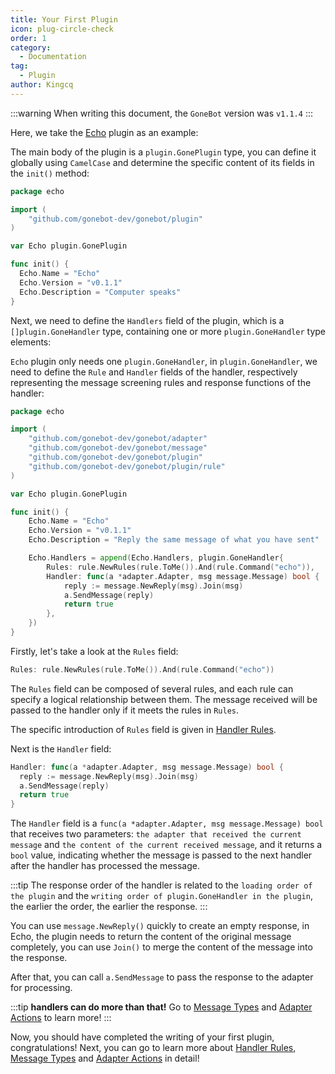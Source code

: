 ```yaml
---
title: Your First Plugin
icon: plug-circle-check
order: 1
category:
  - Documentation
tag:
  - Plugin
author: Kingcq
---
```


:::warning
When writing this document, the `GoneBot` version was `v1.1.4`
:::

Here, we take the [Echo](https://github.com/goneplugin-echo) plugin as an example:

The main body of the plugin is a `plugin.GonePlugin` type, you can define it globally using `CamelCase` and determine the specific content of its fields in the `init()` method:

```go {4,7-13}
package echo

import (
	"github.com/gonebot-dev/gonebot/plugin"
)

var Echo plugin.GonePlugin

func init() {
  Echo.Name = "Echo"
  Echo.Version = "v0.1.1"
  Echo.Description = "Computer speaks"
}
```

Next, we need to define the `Handlers` field of the plugin, which is a `[]plugin.GoneHandler` type, containing one or more `plugin.GoneHandler` type elements:


`Echo` plugin only needs one `plugin.GoneHandler`, in `plugin.GoneHandler`, we need to define the `Rule` and `Handler` fields of the handler, respectively representing the message screening rules and response functions of the handler:

```go {4-5,7,17-24}
package echo

import (
	"github.com/gonebot-dev/gonebot/adapter"
	"github.com/gonebot-dev/gonebot/message"
	"github.com/gonebot-dev/gonebot/plugin"
	"github.com/gonebot-dev/gonebot/plugin/rule"
)

var Echo plugin.GonePlugin

func init() {
	Echo.Name = "Echo"
	Echo.Version = "v0.1.1"
	Echo.Description = "Reply the same message of what you have sent"

	Echo.Handlers = append(Echo.Handlers, plugin.GoneHandler{
		Rules: rule.NewRules(rule.ToMe()).And(rule.Command("echo")),
		Handler: func(a *adapter.Adapter, msg message.Message) bool {
			reply := message.NewReply(msg).Join(msg)
			a.SendMessage(reply)
			return true
		},
	})
}
```

Firstly, let's take a look at the `Rules` field:

```go
Rules: rule.NewRules(rule.ToMe()).And(rule.Command("echo"))
```

The `Rules` field can be composed of several rules, and each rule can specify a logical relationship between them. The message received will be passed to the handler only if it meets the rules in `Rules`.

The specific introduction of `Rules` field is given in [Handler Rules](/zh/guide/plugin/rule).

Next is the `Handler` field:

```go
Handler: func(a *adapter.Adapter, msg message.Message) bool {
  reply := message.NewReply(msg).Join(msg)
  a.SendMessage(reply)
  return true
}
```

The `Handler` field is a `func(a *adapter.Adapter, msg message.Message) bool` that receives two parameters: `the adapter that received the current message` and `the content of the current received message`, and it returns a `bool` value, indicating whether the message is passed to the next handler after the handler has processed the message.

:::tip
The response order of the handler is related to the `loading order of the plugin` and the `writing order of plugin.GoneHandler in the plugin`, the earlier the order, the earlier the response.
:::

You can use `message.NewReply()` quickly to create an empty response, in Echo, the plugin needs to return the content of the original message completely, you can use `Join()` to merge the content of the message into the response.

After that, you can call `a.SendMessage` to pass the response to the adapter for processing.

:::tip
**handlers can do more than that!** Go to [Message Types](/zh/guide/plugin/message) and [Adapter Actions](/zh/guide/plugin/action) to learn more!
:::

Now, you should have completed the writing of your first plugin, congratulations! Next, you can go to learn more about [Handler Rules](/zh/guide/plugin/rule), [Message Types](/zh/guide/plugin/message) and [Adapter Actions](/zh/guide/plugin/action) in detail!

